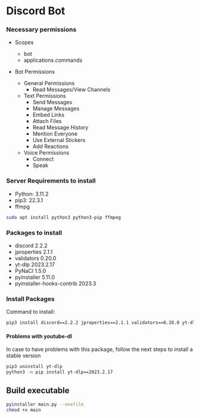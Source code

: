 # Discord Bot

### Necessary permissions
* Scopes
    * bot
    * applications.commands

* Bot Permissions
    * General Permissions
        * Read Messages/View Channels
    * Text Permissions
        * Send Messages
        * Manage Messages
        * Embed Links
        * Attach Files
        * Read Message History
        * Mention Everyone
        * Use External Stickers
        * Add Reactions
    * Voice Permissions
        * Connect
        * Speak

### Server Requirements to install
* Python: 3.11.2
* pip3: 22.3.1
* ffmpg
```sh
sudo apt install python3 python3-pip ffmpeg
```

### Packages to install
* discord                   2.2.2
* jproperties               2.1.1
* validators                0.20.0
* yt-dlp                    2023.2.17
* PyNaCl                    1.5.0
* pyinstaller               5.11.0
* pyinstaller-hooks-contrib 2023.3

### Install Packages
Command to install: 
```sh
pip3 install discord==2.2.2 jproperties==2.1.1 validators==0.20.0 yt-dlp==2023.2.17 pynacl==1.5.0 pyinstaller==5.11.0 pyinstaller-hooks-contrib==2023.3
```

#### Problems with youtube-dl
In case to have problems with this package, follow the next steps to install a stable version
```sh
pip3 uninstall yt-dlp
python3 -m pip install yt-dlp==2023.2.17
```

## Build executable
```sh
pyinstaller main.py --onefile
chmod +x main
```
